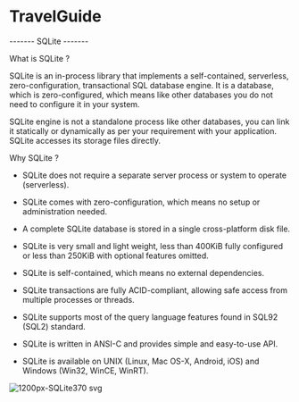 # TravelGuide

------- SQLite -------

What is SQLite ?

SQLite is an in-process library that implements a self-contained, serverless, zero-configuration, transactional SQL database engine. It is a database, which is zero-configured, which means like other databases you do not need to configure it in your system.

SQLite engine is not a standalone process like other databases, you can link it statically or dynamically as per your requirement with your application. SQLite accesses its storage files directly.


Why SQLite ?

- SQLite does not require a separate server process or system to operate (serverless).

- SQLite comes with zero-configuration, which means no setup or administration needed.

- A complete SQLite database is stored in a single cross-platform disk file.

- SQLite is very small and light weight, less than 400KiB fully configured or less than 250KiB with optional features omitted.

- SQLite is self-contained, which means no external dependencies.

- SQLite transactions are fully ACID-compliant, allowing safe access from multiple processes or threads.

- SQLite supports most of the query language features found in SQL92 (SQL2) standard.

- SQLite is written in ANSI-C and provides simple and easy-to-use API.

- SQLite is available on UNIX (Linux, Mac OS-X, Android, iOS) and Windows (Win32, WinCE, WinRT).

![1200px-SQLite370 svg](https://user-images.githubusercontent.com/49044661/168593332-5b2df95d-f5c2-4f03-b0da-131bcf026221.jpeg)



